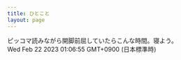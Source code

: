```yaml
---
title: ひとこと
layout: page
---
```

<div class="box" dt="1676995615289">
  ピッコマ読みながら開脚前屈していたらこんな時間。寝よう。
  <div class="content is-small">Wed Feb 22 2023 01:06:55 GMT+0900 (日本標準時)</div>
</div>